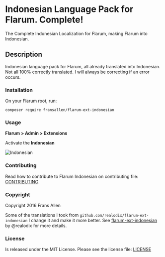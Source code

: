 # Indonesian Language Pack for Flarum. Complete!

The Complete Indonesian Localization for Flarum, making Flarum into Indonesian.

## Description

Indonesian language pack for Flarum, all already translated into Indonesian. Not all 100% correctly translated. I will always be correcting if an error occurs.

### Installation

On your Flarum root, run:

```
composer require fransallen/flarum-ext-indonesian
```

### Usage

**Flarum > Admin > Extensions**

Activate the **Indonesian**

![Indonesian](https://storage.googleapis.com/fransallencom.appspot.com/images/flarum-ext-indonesian.png)

### Contributing

Read how to contribute to Flarum Indonesian on contributing file: [CONTRIBUTING](https://github.com/fransallen/flarum-ext-indonesian/blob/master/CONTRIBUTING.md)

### Copyright

Copyright 2016 Frans Allen

Some of the translations I took from `github.com/realodix/flarum-ext-indonesian` I change it and make it more better. See [flarum-ext-indonesian](https://github.com/realodix/flarum-ext-indonesian) by @realodix for more details.

### License

Is released under the MIT License. Please see the license file: [LICENSE](https://github.com/fransallen/flarum-ext-indonesian/blob/master/LICENSE)

